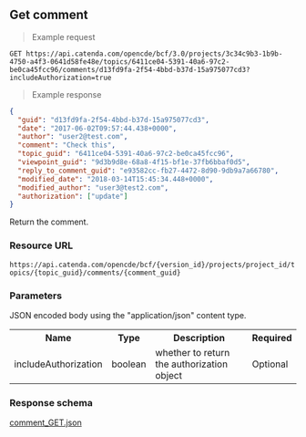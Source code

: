 ## Get comment

> Example request

```http
GET https://api.catenda.com/opencde/bcf/3.0/projects/3c34c9b3-1b9b-4750-a4f3-0641d58fe48e/topics/6411ce04-5391-40a6-97c2-be0ca45fcc96/comments/d13fd9fa-2f54-4bbd-b37d-15a975077cd3?includeAuthorization=true
```

> Example response

```json
{
  "guid": "d13fd9fa-2f54-4bbd-b37d-15a975077cd3",
  "date": "2017-06-02T09:57:44.438+0000",
  "author": "user2@test.com",
  "comment": "Check this",
  "topic_guid": "6411ce04-5391-40a6-97c2-be0ca45fcc96",
  "viewpoint_guid": "9d3b9d8e-68a8-4f15-bf1e-37fb6bbaf0d5",
  "reply_to_comment_guid": "e93582cc-fb27-4472-8d90-9db9a7a66780",
  "modified_date": "2018-03-14T15:45:34.448+0000",
  "modified_author": "user3@test2.com",
  "authorization": ["update"]
}
```

Return the comment.

### Resource URL

`https://api.catenda.com/opencde/bcf/{version_id}/projects/project_id/topics/{topic_guid}/comments/{comment_guid}`

### Parameters

JSON encoded body using the "application/json" content type.

<table class="table">
    <tr><th>Name</th><th>Type</th><th>Description</th><th>Required</th></tr>
    <tr>
        <td>includeAuthorization</td>
        <td>boolean</td>
        <td>whether to return the authorization object</td>
        <td>Optional</td>
    </tr>
</table>

### Response schema

[comment_GET.json](https://github.com/buildingSMART/BCF-API/blob/release_3_0/Schemas_draft-03/Collaboration/Comment/comment_GET.json)
